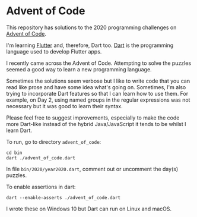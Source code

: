 # Advent of Code

This repository has solutions to the 2020 programming challenges on [Advent of Code](https://adventofcode.com). 

I'm learning [Flutter](https://api.flutter.dev/index.html) and, therefore, Dart too. [Dart](https://dart.dev/) is the programming language used to develop Flutter apps.

I recently came across the Advent of Code. Attempting to solve the puzzles seemed a good way to learn a new programming language.

Sometimes the solutions seem verbose but I like to write code that you can read like prose and have some idea what's going on. Sometimes, I'm also trying to incorporate Dart features so that I can learn how to use them. For example, on Day 2, using named groups in the regular expressions was not necessary but it was good to learn their syntax.

Please feel free to suggest improvements, especially to make the code more Dart-like instead of the hybrid Java/JavaScript it tends to be whilst I learn Dart.

To run, go to directory `advent_of_code`:
```
cd bin
dart ./advent_of_code.dart
```

In file `bin/2020/year2020.dart`, comment out or uncomment the day(s) puzzles.

To enable assertions in dart:

```
dart --enable-asserts ./advent_of_code.dart
```

I wrote these on Windows 10 but Dart can run on Linux and macOS.